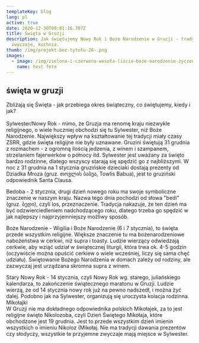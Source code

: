 ```yaml
---
templateKey: blog
lang: pl
active: true
date: 2020-12-30T09:01:16.707Z
title: Święta w Gruzji
description: Jak świętujemy Nowy Rok i Boże Narodzenie w Gruzji - tradycje,
  zwyczaje, kuchnia.
thumb: /img/projekt-bez-tytułu-26-.png
images:
  - image: /img/zielona-i-czerwona-wesoła-liście-boże-narodzenie-życzenia-wydarzenia-i-specjalne-zainteresowania-prezentacja.png
    name: test foto
---
```

## święta w gruzji

Zbliżają się Święta - jak przebiega okres świąteczny, co świętujemy, kiedy i jak?\
\
Sylwester/Nowy Rok - mimo, że Gruzja ma renomę kraju niezwykle religijnego, o wiele huczniej obchodzi się tu Sylwester, niż Boże Narodzenie. Największy wpływ na kształtowanie tej tradycji miały czasy ZSRR, gdzie święta religijne nie były uznawane. Gruzini świętują 31 grudnia z rozmachem - z ogromną ilością jedzenia, z winem i szampanem, strzelaniem fajerwerków o północy itd. Sylwester jest uważany za święto bardzo rodzinne, dlatego wszyscy starają się spędzić go z najbliższymi. W noc z 31 grudnia na 1 stycznia gruzińskie dzieciaki dostają prezenty od Dziadka Mroza (gruz. თოვლის ბაბუა, Towlis Babua), jest to gruziński odpowiednik Santa Clausa.

Bedoba - 2 stycznia, drugi dzień nowego roku ma swoje symboliczne znaczenie w naszym kraju. Nazwa tego dnia pochodzi od słowa "bedi" (gruz. ბედი), czyli los, przeznaczenie. Tradycja nakazuje, że ten dzień ma być odzwierciedleniem nadchodzącego roku, dlatego trzeba go spędzić w jak najlepszy i najprzyjemniejszy możliwy sposób.

Boże Narodzenie - Wigilia i Boże Narodzenie (6 i 7 stycznia), to święta przede wszystkim religijne. Większe znaczenie tu ma bożenarodzeniowe nabożeństwa w cerkwi, niż supra i toasty. Ludzie wierzący odwiedzają cerkwie, aby wziąć udział w świątecznej liturgii, która trwa ok. 4-5 godzin (oczywiście można opuścić cerkiew o wiele wcześniej, liczy się sama chęć udziału). Świętowanie Bożego Narodzenia w domach zależy od rodziny, ale zazwyczaj jest urządzana skromna supra z winem.

Stary Nowy Rok - 14 stycznia, czyli Nowy Rok wg. starego, juliańskiego kalendarza, to zakończenie świątecznego maratonu w Gruzji. Ludzie wierzą, że od 14 stycznia nowy rok już na pewno nadszedł, i można żyć dalej. Podobno jak na Sylwester, organizują się uroczysta kolacja rodzinna.\
Mikołajki\
W Gruzji nie ma dokładnego odpowiednika polskich Mikołajek, za to jest religijne święto Nikolozoba, czyli Dzień Świętego Mikołaja, które obchodzone jest 19 grudnia. Jest to przede wszystkim dzień imienin wszystkich o imieniu Nikoloz (Mikołaj. Nie ma tradycji dawania prezentów czy słodyczy, wszystkie te przyjemne zwyczaje mają miejsce w Sylwester.